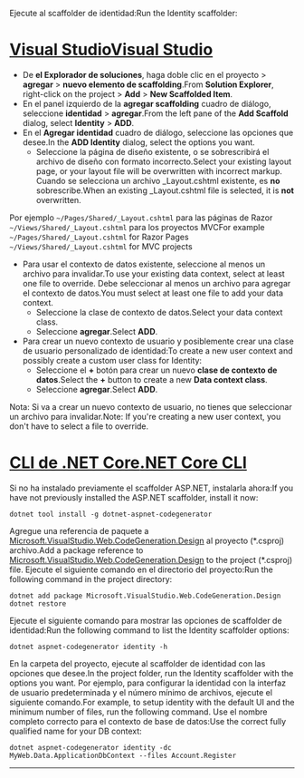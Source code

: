 <span data-ttu-id="6c706-101">Ejecute al scaffolder de identidad:</span><span class="sxs-lookup"><span data-stu-id="6c706-101">Run the Identity scaffolder:</span></span>

# <a name="visual-studiotabvisual-studio"></a>[<span data-ttu-id="6c706-102">Visual Studio</span><span class="sxs-lookup"><span data-stu-id="6c706-102">Visual Studio</span></span>](#tab/visual-studio)

* <span data-ttu-id="6c706-103">De **el Explorador de soluciones**, haga doble clic en el proyecto > **agregar** > **nuevo elemento de scaffolding**.</span><span class="sxs-lookup"><span data-stu-id="6c706-103">From **Solution Explorer**, right-click on the project > **Add** > **New Scaffolded Item**.</span></span>
* <span data-ttu-id="6c706-104">En el panel izquierdo de la **agregar scaffolding** cuadro de diálogo, seleccione **identidad** > **agregar**.</span><span class="sxs-lookup"><span data-stu-id="6c706-104">From the left pane of the **Add Scaffold** dialog, select **Identity** > **ADD**.</span></span>
* <span data-ttu-id="6c706-105">En el **Agregar identidad** cuadro de diálogo, seleccione las opciones que desee.</span><span class="sxs-lookup"><span data-stu-id="6c706-105">In the **ADD Identity** dialog, select the options you want.</span></span>
  * <span data-ttu-id="6c706-106">Seleccione la página de diseño existente, o se sobrescribirá el archivo de diseño con formato incorrecto.</span><span class="sxs-lookup"><span data-stu-id="6c706-106">Select your existing layout page, or your layout file will be overwritten with incorrect markup.</span></span> <span data-ttu-id="6c706-107">Cuando se selecciona un archivo _Layout.cshtml existente, es **no** sobrescribe.</span><span class="sxs-lookup"><span data-stu-id="6c706-107">When an existing _Layout.cshtml file is selected, it is **not** overwritten.</span></span>

 <span data-ttu-id="6c706-108">Por ejemplo `~/Pages/Shared/_Layout.cshtml` para las páginas de Razor `~/Views/Shared/_Layout.cshtml` para los proyectos MVC</span><span class="sxs-lookup"><span data-stu-id="6c706-108">For example `~/Pages/Shared/_Layout.cshtml` for Razor Pages `~/Views/Shared/_Layout.cshtml` for MVC projects</span></span>
* <span data-ttu-id="6c706-109">Para usar el contexto de datos existente, seleccione al menos un archivo para invalidar.</span><span class="sxs-lookup"><span data-stu-id="6c706-109">To use your existing data context, select at least one file to override.</span></span> <span data-ttu-id="6c706-110">Debe seleccionar al menos un archivo para agregar el contexto de datos.</span><span class="sxs-lookup"><span data-stu-id="6c706-110">You must select at least one file to add your data context.</span></span>
  * <span data-ttu-id="6c706-111">Seleccione la clase de contexto de datos.</span><span class="sxs-lookup"><span data-stu-id="6c706-111">Select your data context class.</span></span>
  * <span data-ttu-id="6c706-112">Seleccione **agregar**.</span><span class="sxs-lookup"><span data-stu-id="6c706-112">Select **ADD**.</span></span>
* <span data-ttu-id="6c706-113">Para crear un nuevo contexto de usuario y posiblemente crear una clase de usuario personalizado de identidad:</span><span class="sxs-lookup"><span data-stu-id="6c706-113">To create a new user context and possibly create a custom user class for Identity:</span></span>
  * <span data-ttu-id="6c706-114">Seleccione el **+** botón para crear un nuevo **clase de contexto de datos**.</span><span class="sxs-lookup"><span data-stu-id="6c706-114">Select the **+** button to create a new **Data context class**.</span></span>
  * <span data-ttu-id="6c706-115">Seleccione **agregar**.</span><span class="sxs-lookup"><span data-stu-id="6c706-115">Select **ADD**.</span></span>

<span data-ttu-id="6c706-116">Nota: Si va a crear un nuevo contexto de usuario, no tienes que seleccionar un archivo para invalidar.</span><span class="sxs-lookup"><span data-stu-id="6c706-116">Note: If you're creating a new user context, you don't have to select a file to override.</span></span>

# <a name="net-core-clitabnetcore-cli"></a>[<span data-ttu-id="6c706-117">CLI de .NET Core</span><span class="sxs-lookup"><span data-stu-id="6c706-117">.NET Core CLI</span></span>](#tab/netcore-cli)

<span data-ttu-id="6c706-118">Si no ha instalado previamente el scaffolder ASP.NET, instalarla ahora:</span><span class="sxs-lookup"><span data-stu-id="6c706-118">If you have not previously installed the ASP.NET scaffolder, install it now:</span></span>

```cli
dotnet tool install -g dotnet-aspnet-codegenerator
```

<span data-ttu-id="6c706-119">Agregue una referencia de paquete a [Microsoft.VisualStudio.Web.CodeGeneration.Design](https://www.nuget.org/packages/Microsoft.VisualStudio.Web.CodeGeneration.Design/) al proyecto (\*.csproj) archivo.</span><span class="sxs-lookup"><span data-stu-id="6c706-119">Add a package reference to [Microsoft.VisualStudio.Web.CodeGeneration.Design](https://www.nuget.org/packages/Microsoft.VisualStudio.Web.CodeGeneration.Design/) to the project (\*.csproj) file.</span></span> <span data-ttu-id="6c706-120">Ejecute el siguiente comando en el directorio del proyecto:</span><span class="sxs-lookup"><span data-stu-id="6c706-120">Run the following command in the project directory:</span></span>

```cli
dotnet add package Microsoft.VisualStudio.Web.CodeGeneration.Design
dotnet restore
```

<span data-ttu-id="6c706-121">Ejecute el siguiente comando para mostrar las opciones de scaffolder de identidad:</span><span class="sxs-lookup"><span data-stu-id="6c706-121">Run the following command to list the Identity scaffolder options:</span></span>

```cli
dotnet aspnet-codegenerator identity -h
```

<span data-ttu-id="6c706-122">En la carpeta del proyecto, ejecute al scaffolder de identidad con las opciones que desee.</span><span class="sxs-lookup"><span data-stu-id="6c706-122">In the project folder, run the Identity scaffolder with the options you want.</span></span> <span data-ttu-id="6c706-123">Por ejemplo, para configurar la identidad con la interfaz de usuario predeterminada y el número mínimo de archivos, ejecute el siguiente comando.</span><span class="sxs-lookup"><span data-stu-id="6c706-123">For example, to setup identity with the default UI and the minimum number of files, run the following command.</span></span> <span data-ttu-id="6c706-124">Use el nombre completo correcto para el contexto de base de datos:</span><span class="sxs-lookup"><span data-stu-id="6c706-124">Use the correct fully qualified name for your DB context:</span></span>

```cli
dotnet aspnet-codegenerator identity -dc MyWeb.Data.ApplicationDbContext --files Account.Register
```

-------------
